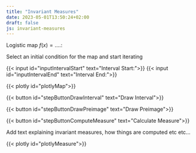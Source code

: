 ```yaml
---
title: "Invariant Measures"
date: 2023-05-01T13:50:24+02:00
draft: false
js: invariant-measures
---
```


Logistic map $f(x) = ....$:


Select an initial condition for the map and start iterating


{{< input id="inputIntervalStart" text="Interval Start:">}}
{{< input id="inputIntervalEnd" text="Interval End:">}}


{{< plotly id="plotlyMap">}}


{{< button id="stepButtonDrawInterval" text="Draw Interval">}}

{{< button id="stepButtonDrawPreimage" text="Draw Preimage">}}

{{< button id="stepButtonComputeMeasure" text="Calculate Measure">}}

Add text explaining invariant measures, how things are computed etc etc...


{{< plotly id="plotlyMeasure">}}